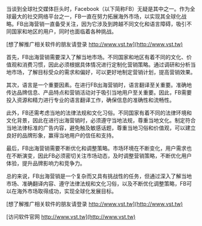 当谈到全球社交媒体巨头时，Facebook（以下简称FB）无疑是其中之一。作为全球最大的社交网络平台之一，FB一直在努力拓展海外市场，以实现其全球化战略。FB出海营销一直备受关注，因为它涉及到跨越不同文化和语言障碍，吸引不同国家和地区的用户，同时也面临着各种挑战。

[想了解推广相关软件的朋友请登录 http://www.vst.tw](http://www.vst.tw)

首先，FB出海营销需要深入了解当地市场。不同国家和地区有着不同的文化、价值观和消费习惯，因此必须根据具体情况进行定制化营销策略。通过调研和分析当地市场，了解目标受众的需求和偏好，可以更好地制定营销计划，提高营销效果。

其次，语言是一个重要因素。在进行FB出海营销时，语言翻译至关重要。准确地传达品牌信息、产品特点和营销活动对于吸引当地用户至关重要。因此，FB需要投入资源和精力进行专业的语言翻译工作，确保信息的准确性和流畅性。

此外，FB还需考虑当地的法律法规和文化习俗。不同国家有着不同的法律环境和文化背景，因此在进行出海营销时，必须遵守当地法规，尊重当地文化。制定符合当地法律标准的广告内容，避免触及敏感话题，尊重当地习俗和价值观，可以建立良好的品牌形象，赢得当地用户的信任和支持。

最后，FB出海营销需要不断优化和调整策略。市场环境在不断变化，用户需求也在不断演变，因此FB必须密切关注市场动态，及时调整营销策略，不断优化用户体验，提升品牌影响力和竞争力。

总的来说，FB出海营销是一个复杂而又具有挑战性的任务，但通过深入了解当地市场、准确翻译内容、遵守法律法规和文化习俗，以及不断优化调整策略，FB可以在海外市场取得成功，实现全球化发展目标。

[想了解推广相关软件的朋友请登录 http://www.vst.tw](http://www.vst.tw)


[访问软件官网 http://www.vst.tw](http://www.vst.tw)
